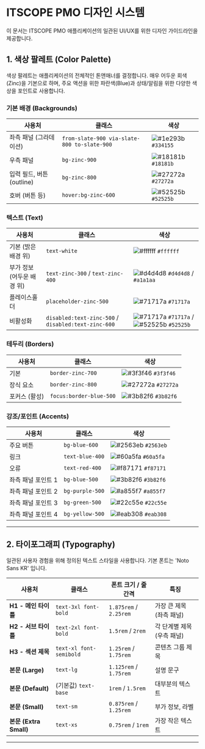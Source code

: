 # ITSCOPE PMO 디자인 시스템

이 문서는 ITSCOPE PMO 애플리케이션의 일관된 UI/UX를 위한 디자인 가이드라인을 제공합니다.

## 1. 색상 팔레트 (Color Palette)

색상 팔레트는 애플리케이션의 전체적인 톤앤매너를 결정합니다. 매우 어두운 회색(Zinc)을 기본으로 하며, 주요 액션을 위한 파란색(Blue)과 상태/알림을 위한 다양한 색상을 포인트로 사용합니다.

### 기본 배경 (Backgrounds)

| 사용처 | 클래스 | 색상 |
| --- | --- | --- |
| 좌측 패널 (그라데이션) | `from-slate-900 via-slate-800 to-slate-900` | ![#1e293b](https://via.placeholder.com/15/1e293b/000000?text=+) `#334155` |
| 우측 패널 | `bg-zinc-900` | ![#18181b](https://via.placeholder.com/15/18181b/000000?text=+) `#18181b` |
| 입력 필드, 버튼 (outline) | `bg-zinc-800` | ![#27272a](https://via.placeholder.com/15/27272a/000000?text=+) `#27272a` |
| 호버 (버튼 등) | `hover:bg-zinc-600` | ![#52525b](https://via.placeholder.com/15/52525b/000000?text=+) `#52525b` |

### 텍스트 (Text)

| 사용처 | 클래스 | 색상 |
| --- | --- | --- |
| 기본 (밝은 배경 위) | `text-white` | ![#ffffff](https://via.placeholder.com/15/ffffff/000000?text=+) `#ffffff` |
| 부가 정보 (어두운 배경 위) | `text-zinc-300` / `text-zinc-400` | ![#d4d4d8](https://via.placeholder.com/15/d4d4d8/000000?text=+) `#d4d4d8` / `#a1a1aa` |
| 플레이스홀더 | `placeholder-zinc-500` | ![#71717a](https://via.placeholder.com/15/71717a/000000?text=+) `#71717a` |
| 비활성화 | `disabled:text-zinc-500` / `disabled:text-zinc-600` | ![#71717a](https://via.placeholder.com/15/71717a/000000?text=+) `#71717a` / ![#52525b](https://via.placeholder.com/15/52525b/000000?text=+) `#52525b` |

### 테두리 (Borders)

| 사용처 | 클래스 | 색상 |
| --- | --- | --- |
| 기본 | `border-zinc-700` | ![#3f3f46](https://via.placeholder.com/15/3f3f46/000000?text=+) `#3f3f46` |
| 장식 요소 | `border-zinc-800` | ![#27272a](https://via.placeholder.com/15/27272a/000000?text=+) `#27272a` |
| 포커스 (활성) | `focus:border-blue-500` | ![#3b82f6](https://via.placeholder.com/15/3b82f6/000000?text=+) `#3b82f6` |

### 강조/포인트 (Accents)

| 사용처 | 클래스 | 색상 |
| --- | --- | --- |
| 주요 버튼 | `bg-blue-600` | ![#2563eb](https://via.placeholder.com/15/2563eb/000000?text=+) `#2563eb` |
| 링크 | `text-blue-400` | ![#60a5fa](https://via.placeholder.com/15/60a5fa/000000?text=+) `#60a5fa` |
| 오류 | `text-red-400` | ![#f87171](https://via.placeholder.com/15/f87171/000000?text=+) `#f87171` |
| 좌측 패널 포인트 1 | `bg-blue-500` | ![#3b82f6](https://via.placeholder.com/15/3b82f6/000000?text=+) `#3b82f6` |
| 좌측 패널 포인트 2 | `bg-purple-500` | ![#a855f7](https://via.placeholder.com/15/a855f7/000000?text=+) `#a855f7` |
| 좌측 패널 포인트 3 | `bg-green-500` | ![#22c55e](https://via.placeholder.com/15/22c55e/000000?text=+) `#22c55e` |
| 좌측 패널 포인트 4 | `bg-yellow-500` | ![#eab308](https://via.placeholder.com/15/eab308/000000?text=+) `#eab308` |

---

## 2. 타이포그래피 (Typography)

일관된 사용자 경험을 위해 정의된 텍스트 스타일을 사용합니다. 기본 폰트는 'Noto Sans KR' 입니다.

| 사용처 | 클래스 | 폰트 크기 / 줄 간격 | 특징 |
| --- | --- | --- | --- |
| **H1 - 메인 타이틀** | `text-3xl font-bold` | `1.875rem` / `2.25rem` | 가장 큰 제목 (좌측 패널) |
| **H2 - 서브 타이틀** | `text-2xl font-bold` | `1.5rem` / `2rem` | 각 단계별 제목 (우측 패널) |
| **H3 - 섹션 제목** | `text-xl font-semibold` | `1.25rem` / `1.75rem` | 콘텐츠 그룹 제목 |
| **본문 (Large)** | `text-lg` | `1.125rem` / `1.75rem` | 설명 문구 |
| **본문 (Default)** | (기본값) `text-base` | `1rem` / `1.5rem` | 대부분의 텍스트 |
| **본문 (Small)** | `text-sm` | `0.875rem` / `1.25rem` | 부가 정보, 라벨 |
| **본문 (Extra Small)** | `text-xs` | `0.75rem` / `1rem` | 가장 작은 텍스트 |

--- 